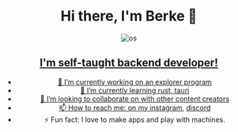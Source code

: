 <div align="center">
  <h1>Hi there, I'm Berke 👋</h1>

 <img alt="os" src="https://img.shields.io/badge/os-Windows-purple">
  <a href="https://discord.com/users/286563564595183616">
  
## I'm self-taught backend developer!
- 🔭 I’m currently working on an explorer program
- 🌱 I’m currently learning rust, tauri
- 👯 I’m looking to collaborate on with other content creators
- 📫 How to reach me: on my [instagram](https://www.instagram.com/hz.berkos/), [discord](http://discord.com/users/286563564595183616)
- ⚡ Fun fact: I love to make apps and play with machines.
